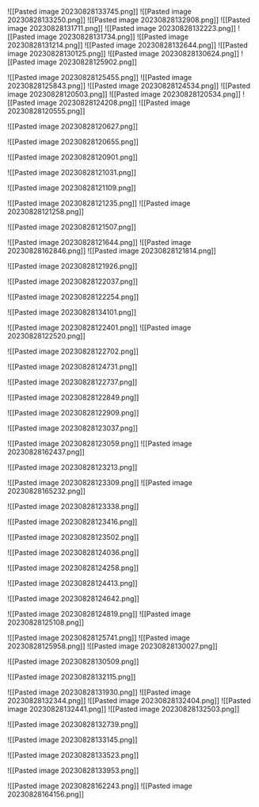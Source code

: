 ![[Pasted image 20230828133745.png]]
![[Pasted image 20230828133250.png]]
![[Pasted image 20230828132908.png]]
![[Pasted image 20230828131711.png]]
![[Pasted image 20230828132223.png]]
![[Pasted image 20230828131734.png]]
![[Pasted image 20230828131214.png]]
![[Pasted image 20230828132644.png]]
![[Pasted image 20230828130125.png]]
![[Pasted image 20230828130624.png]]
![[Pasted image 20230828125902.png]]

![[Pasted image 20230828125455.png]]
![[Pasted image 20230828125843.png]]
![[Pasted image 20230828124534.png]]
![[Pasted image 20230828120503.png]]
![[Pasted image 20230828120534.png]]
![[Pasted image 20230828124208.png]]
![[Pasted image 20230828120555.png]]

![[Pasted image 20230828120627.png]]

![[Pasted image 20230828120655.png]]

![[Pasted image 20230828120901.png]]

![[Pasted image 20230828121031.png]]

![[Pasted image 20230828121109.png]]

![[Pasted image 20230828121235.png]]
![[Pasted image 20230828121258.png]]

![[Pasted image 20230828121507.png]]

![[Pasted image 20230828121644.png]]
![[Pasted image 20230828162846.png]]
![[Pasted image 20230828121814.png]]

![[Pasted image 20230828121926.png]]

![[Pasted image 20230828122037.png]]

![[Pasted image 20230828122254.png]]

![[Pasted image 20230828134101.png]]

![[Pasted image 20230828122401.png]]
![[Pasted image 20230828122520.png]]

![[Pasted image 20230828122702.png]]

![[Pasted image 20230828124731.png]]

![[Pasted image 20230828122737.png]]


![[Pasted image 20230828122849.png]]

![[Pasted image 20230828122909.png]]

![[Pasted image 20230828123037.png]]

![[Pasted image 20230828123059.png]]
![[Pasted image 20230828162437.png]]

![[Pasted image 20230828123213.png]]

![[Pasted image 20230828123309.png]]
![[Pasted image 20230828165232.png]]

![[Pasted image 20230828123338.png]]

![[Pasted image 20230828123416.png]]

![[Pasted image 20230828123502.png]]

![[Pasted image 20230828124036.png]]

![[Pasted image 20230828124258.png]]

![[Pasted image 20230828124413.png]]

![[Pasted image 20230828124642.png]]

![[Pasted image 20230828124819.png]]
![[Pasted image 20230828125108.png]]

![[Pasted image 20230828125741.png]]
![[Pasted image 20230828125958.png]]
![[Pasted image 20230828130027.png]]

![[Pasted image 20230828130509.png]]


![[Pasted image 20230828132115.png]]

![[Pasted image 20230828131930.png]]
![[Pasted image 20230828132344.png]]
![[Pasted image 20230828132404.png]]
![[Pasted image 20230828132441.png]]
![[Pasted image 20230828132503.png]]

![[Pasted image 20230828132739.png]]

![[Pasted image 20230828133145.png]]

![[Pasted image 20230828133523.png]]

![[Pasted image 20230828133953.png]]

![[Pasted image 20230828162243.png]]
![[Pasted image 20230828164156.png]]